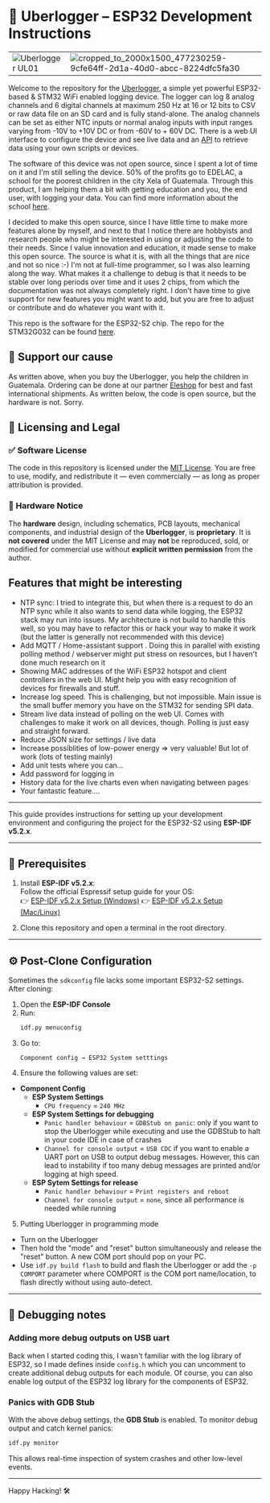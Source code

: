 # 🧠 Uberlogger – ESP32 Development Instructions

| | |
|---|---|
| ![Uberlogger UL01](https://github.com/user-attachments/assets/0152f741-67ca-4d7e-8d23-f9b1f567e315) | ![cropped_to_2000x1500_477230259-9cfe64ff-2d1a-40d0-abcc-8224dfc5fa30](https://github.com/user-attachments/assets/6eb20049-7d64-4672-af0b-c1cea997191f)|


Welcome to the repository for the [Uberlogger](https://www.uberlogger.com), a simple yet powerful ESP32-based & STM32 WiFi enabled logging device. The logger can log 8 analog channels and 6 digital channels at maximum 250 Hz at 16 or 12 bits to CSV or raw data file on an SD card and is fully stand-alone. The analog channels can be set as either NTC inputs or normal analog inputs with input ranges varying from -10V to +10V DC or from -60V to + 60V DC. There is a web UI interface to configure the device and see live data and an [API](https://docs.uberlogger.com/api) to retrieve data using your own scripts or devices.

The software of this device was not open source, since I spent a lot of time on it and I'm still selling the device. 50% of the profits go to EDELAC, a school for the poorest children in the city Xela of Guatemala. Through this product, I am helping them a bit with getting education and you, the end user, with logging your data. You can find more information about the school [here](https://edelac.org/).

I decided to make this open source, since I have little time to make more features alone by myself, and next to that I notice there are hobbyists and research people who might be interested in using or adjusting the code to their needs. Since I value innovation and education, it made sense to make this open source. The source is what it is, with all the things that are nice and not so nice :-) I'm not at full-time programmer, so I was also learning along the way. What makes it a challenge to debug is that it needs to be stable over long periods over time and it uses 2 chips, from which the documentation was not always completely right. I don't have time to give support for new features you might want to add, but you are free to adjust or contribute and do whatever you want with it.

This repo is the software for the ESP32-S2 chip. The repo for the STM32G032 can be found [here](https://github.com/paulusTecnion/uberlogger-stm32).

## 💖 Support our cause

As written above, when you buy the Uberlogger, you help the children in Guatemala. Ordering can be done at our partner [Eleshop](https://eleshop.eu/uberloggerul01.html) for best and fast international shipments. As written below, the code is open source, but the hardware is not. Sorry.

## 📄 Licensing and Legal

### ✅ Software License

The code in this repository is licensed under the [MIT License](LICENSE). You are free to use, modify, and redistribute it — even commercially — as long as proper attribution is provided.

### 🚫 Hardware Notice

The **hardware** design, including schematics, PCB layouts, mechanical components, and industrial design of the **Uberlogger**, is **proprietary**. It is **not covered** under the MIT License and may **not** be reproduced, sold, or modified for commercial use without **explicit written permission** from the author.

## Features that might be interesting

- NTP sync: I tried to integrate this, but when there is a request to do an NTP sync while it also wants to send data while logging, the ESP32 stack may run into issues. My architecture is not build to handle this well, so you may have to refactor this or hack your way to make it work (but the latter is generally not recommended with this device)
- Add MQTT / Home-assistant support . Doing this in parallel with existing polling method / webserver might put stress on resources, but I haven't done much research on it
- Showing MAC addresses of the WiFi ESP32 hotspot and client controllers in the web UI. Might help you with easy recognition of devices for firewalls and stuff.
- Increase log speed. This is challenging, but not impossible. Main issue is the small buffer memory you have on the STM32 for sending SPI data.
- Stream live data instead of polling on the web UI. Comes with challenges to make it work on all devices, though. Polling is just easy and straight forward.
- Reduce JSON size for settings / live data
- Increase possiblities of low-power energy => very valuable! But lot of work (lots of testing mainly)
- Add unit tests where you can...
- Add password for logging in
- History data for the live charts even when navigating between pages
- Your fantastic feature....

---

This guide provides instructions for setting up your development environment and configuring the project for the ESP32-S2 using **ESP-IDF v5.2.x**.

---

## 🚀 Prerequisites

1. Install **ESP-IDF v5.2.x**:  
   Follow the official Espressif setup guide for your OS:  
   👉 [ESP-IDF v5.2.x Setup (Windows)](https://docs.espressif.com/projects/esp-idf/en/release-v5.2/esp32/get-started/windows-setup.html)
   👉 [ESP-IDF v5.2.x Setup (Mac/Linux)](https://docs.espressif.com/projects/esp-idf/en/release-v5.2/esp32/get-started/linux-macos-setup.html)

2. Clone this repository and open a terminal in the root directory.

---

## ⚙️ Post-Clone Configuration

Sometimes the `sdkconfig` file lacks some important ESP32-S2 settings. After cloning:

1. Open the **ESP-IDF Console**
2. Run:
   ```bash
   idf.py menuconfig
   ```
3. Go to:
   ```
   Component config → ESP32 System setttings
   ```
4. Ensure the following values are set:

- **Component Config**
  - **ESP System Settings**
    - `CPU frequency` = `240 MHz`
  - **ESP System Settings for debugging**
    - `Panic handler behaviour` = `GDBStub on panic`: only if you want to stop the Uberlogger while executing and use the GDBStub to halt in your code IDE in case of crashes
    - `Channel for console output` = `USB CDC` if you want to enable a UART port on USB to output debug messages. However, this can lead to instability if too many debug messages are printed and/or logging at high speed.
  - **ESP Sytem Settings for release**
    - `Panic handler behaviour` = `Print registers and reboot`
    - `Channel for console output` = `none`, since all performance is needed while running

5. Putting Uberlogger in programming mode

- Turn on the Uberlogger
- Then hold the "mode" and "reset" button simultaneously and release the "reset" button. A new COM port should pop on your PC.
- Use `idf.py build flash` to build and flash the Uberlogger or add the `-p COMPORT` parameter where COMPORT is the COM port name/location, to flash directly without using auto-detect.

---

## 🐞 Debugging notes

### Adding more debug outputs on USB uart

Back when I started coding this, I wasn't familiar with the log library of ESP32, so I made defines inside `config.h` which you can uncomment to create additional debug outputs for each module. Of course, you can also enable log output of the ESP32 log library for the components of ESP32.

### Panics with GDB Stub

With the above debug settings, the **GDB Stub** is enabled. To monitor debug output and catch kernel panics:

```bash
idf.py monitor
```

This allows real-time inspection of system crashes and other low-level events.

---

Happy Hacking! 🛠️
